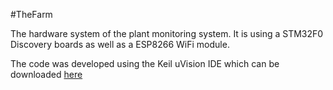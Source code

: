 #TheFarm

The hardware system of the plant monitoring system. It is using a STM32F0 Discovery boards as well as a ESP8266 WiFi module.

The code was developed using the Keil uVision IDE which can be downloaded [here](http://www2.keil.com/mdk5/uvision/)
